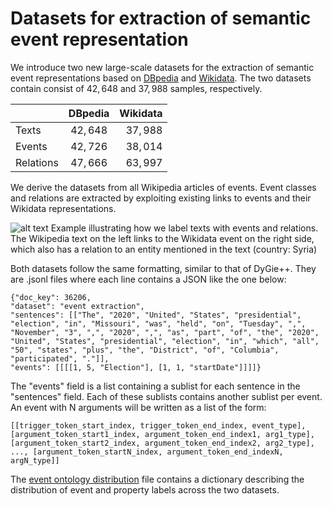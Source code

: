 # Datasets for extraction of semantic event representation

We introduce two new large-scale datasets for the extraction of semantic event representations based on [DBpedia](https://github.com/t-kuculo/T-SEE/blob/main/data/datasets/DBP-SEE.jsonl) and [Wikidata](https://github.com/t-kuculo/T-SEE/blob/main/data/datasets/WD-SEE.jsonl). The two datasets contain consist of $42,648$ and $37,988$ samples, respectively.

|         |  DBpedia | Wikidata |
|---------|:--------:| --------:|
|Texts    | $42,648$ | $37,988$ |
|Events   | $42,726$ | $38,014$ |
|Relations| $47,666$ | $63,997$|


We derive the datasets from all Wikipedia articles of events. Event classes and relations are extracted by exploiting existing links to events and their Wikidata representations. 

![alt text](https://github.com/t-kuculo/T-SEE/blob/main/data/datasets/ground_truth.png)
Example illustrating how we label texts with events and relations. The Wikipedia text on the left links to the Wikidata event on the right side, which also has a
relation to an entity mentioned in the text (country: Syria)

Both datasets follow the same formatting, similar to that of DyGie++. They are .jsonl files where each line contains a JSON like the one below:
```
{"doc_key": 36206, 
"dataset": "event extraction", 
"sentences": [["The", "2020", "United", "States", "presidential", "election", "in", "Missouri", "was", "held", "on", "Tuesday", ",", "November", "3", ",", "2020", ",", "as", "part", "of", "the", "2020", "United", "States", "presidential", "election", "in", "which", "all", "50", "states", "plus", "the", "District", "of", "Columbia", "participated", "."]],
"events": [[[[1, 5, "Election"], [1, 1, "startDate"]]]]}
```
The "events" field is a list containing a sublist for each sentence in the "sentences" field. Each of these sublists contains another sublist per event.
An event with N arguments will be written as a list of the form:
  ```
[[trigger_token_start_index, trigger_token_end_index, event_type], 
[argument_token_start1_index, argument_token_end_index1, arg1_type], 
[argument_token_start2_index, argument_token_end_index2, arg2_type], 
..., [argument_token_startN_index, argument_token_end_indexN, argN_type]]
```


The   [event ontology distribution](https://github.com/t-kuculo/T-SEE/blob/main/data/datasets/event_ontology_distribution.json) file contains a dictionary describing the distribution of  event and property labels across the two datasets.

<!---Find the by-class and by-property evaluation results of T-SEE in  [T-SEE Evaluation Results]-->

